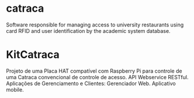 # catraca
Software responsible for managing access to university restaurants using card  RFID and user identification by the academic system database.

# KitCatraca
Projeto de uma Placa HAT compatível com Raspberry Pi para controle de uma Catraca convencional de controle de acesso. API Webservice RESTful. 
Aplicações de Gerenciamento e Clientes: Gerenciador Web. Aplicativo mobile.
